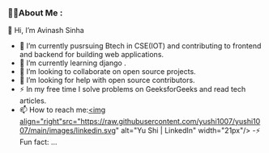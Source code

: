 

<!--
**avi4748sinha/avi4748sinha** is a ✨ _special_ ✨ repository because its `README.md` (this file) appears on your GitHub profile.-->

### 👩‍💻About Me :
👋 Hi, I’m Avinash Sinha 

- 🔭 I’m currently pusrsuing Btech in CSE(IOT) and contributing to frontend and backend for building web applications.
- 🌱 I’m currently learning django .
- 👯  I’m looking to collaborate on open source projects.
- 🤔 I’m looking for help with open source contributors.
- ⚡ In my free time I solve problems on GeeksforGeeks and read tech articles.
- 📫 How to reach me:<a href="https://www.linkedin.com/in/avinash-sinha-00938225a/"><img align="right"src="https://raw.githubusercontent.com/yushi1007/yushi1007/main/images/linkedin.svg" alt="Yu Shi | LinkedIn" width="21px"/></a>
-⚡ Fun fact: ...

